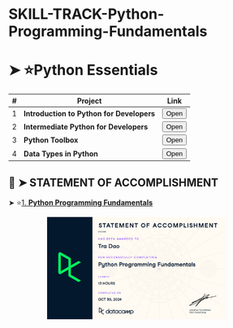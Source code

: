 # SKILL-TRACK-Python-Programming-Fundamentals
# ➤ ⭐Python Essentials

| # | Project | Link |
|---|---------|------|
| 1 | **Introduction to Python for Developers** | <a href="01_Introduction_to_Python_for_Developers.ipynb" target="_blank"><button>Open</button></a> |
| 2 | **Intermediate Python for Developers** | <a href="02_Intermediate_Python_for_Developers.ipynb" target="_blank"><button>Open</button></a> |
| 3 | **Python Toolbox** | <a href="03_Python_Toolbox.ipynb" target="_blank"><button>Open</button></a> |
| 4 | **Data Types in Python** | <a href="04_Data_Types_in_Python.ipynb" target="_blank"><button>Open</button></a> |
## 📄 ➤ STATEMENT OF ACCOMPLISHMENT

➤ ⭐[1. **Python Programming Fundamentals**](https://www.datacamp.com/statement-of-accomplishment/course/65c15563d4b256030580e14bfbcb74c932286408?raw=1)
<p align='center'>
  <a href='https://www.datacamp.com/statement-of-accomplishment/course/65c15563d4b256030580e14bfbcb74c932286408?raw=1'>
    <img src='_Certificates\Python Programming Fundamentals.png' width=70%>
  </a>
</p>
